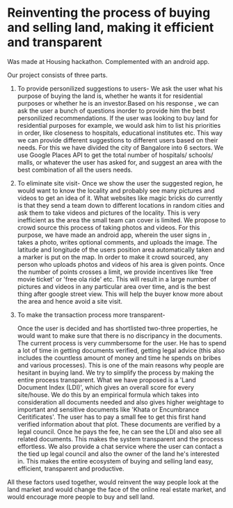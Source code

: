 # Reinventing the process of buying and selling land, making it efficient and transparent

Was made at Housing hackathon. Complemented with an android app.

Our project consists of three parts.

1. To provide personilized suggestions to users-
	We ask the user what his purpose of buying the land is, whether he wants it for residential purposes or whether he is an investor.Based on his response
, we can ask the user a bunch of questions inorder to provide him the best personilized recommendations. If the user was looking to buy land for residential purposes for example,
we would ask him to list his priorities in order, like closeness to hospitals, educational institutes etc. This way we can provide different suggestions to different users
based on their needs. For this we have divided the city of Bangalore into 6 sectors. We use Google Places API to get the total number of hospitals/ schools/ malls, or whatever the user has asked for, and suggest an area with the best combination of all the users needs.

2. To eliminate site visit-
	Once we show the user the suggested region, he would want to know the locality and probably see many pictures and videos to get an idea of it. What websites
like magic bricks do currently is that they send a team down to different locations in random cities and ask them to take videos and pictures of the locality.
This is very inefficient as the area the small team can cover is limited. We propose to crowd source this process of taking photos and videos.
For this purpose, we have made an android app, wherein the user signs in , takes a photo, writes optional comments, and uploads the image. The latitude and longitude
of the users position area automatically taken and a marker is put on the map. In order to make it crowd sourced, any person who uploads photos and videos of his area 
is given points. Once the number of points crosses a limit, we provide incentives like 'free movie ticket' or 'free ola ride' etc.
This will result in a large number of pictures and videos in any particular area over time, and is the best thing after google street view.
This will help the buyer know more about the area and hence avoid a site visit.


3. To make the transaction process more transparent-

	Once the user is decided and has shortlisted two-three properties, he would want to make sure that there is no discripancy in the documents.
The current process is very cummbersome for the user. He has to spend a lot of time in getting documents verified, getting  legal advice (this also includes the 
countless amount of money and time he spends on bribes and various processes). This is one of the main reasons why people are hesitant in buying land. 
We try to simplify the process by making the entire process transparent. What we have proposed is a 'Land Document Index (LDI)', which gives an overall score for every site/house.
We do this by an empirical formula which takes into consideration all documents needed and also gives higher weightage to important and sensitive documents like 'Khata or Encumbrance Ceritificates'.
The user has to pay a small fee to get this first hand verified information about that plot. These documents are verified by a legal council. Once he pays the fee,
he can see the LDI and also see all related documents. This makes the system transparent and the process effortless. We also provide a chat service where the user can 
contact a the tied up legal council and also the owner of the land he's interested in. This makes the entire ecosystem of buying and selling land easy, efficient, transparent and productive.

All these factors used together, would reinvent the way people look at the land market and would change the face of the online real estate market, and would encourage more people to buy and sell land.
